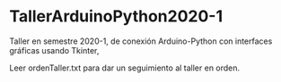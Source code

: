 # TallerArduinoPython2020-1
Taller en semestre 2020-1, de conexión Arduino-Python con interfaces gráficas usando Tkinter, 

Leer ordenTaller.txt para dar un seguimiento al taller en orden.

